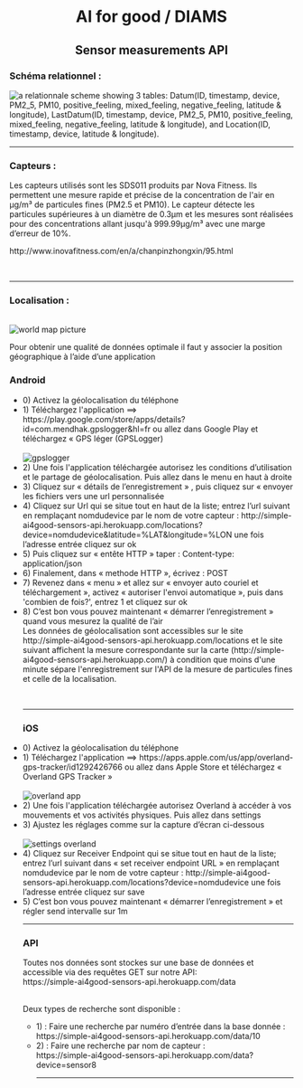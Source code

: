 <h1 align="center">AI for good / DIAMS</h1>
<h2 align="center">Sensor measurements API</h2>


<h3>Schéma relationnel :</h3>
<img src="https://zupimages.net/up/19/29/09qm.jpg" alt="a relationnale scheme showing 3 tables: Datum(ID, timestamp, device, PM2_5, PM10, positive_feeling, mixed_feeling, negative_feeling, latitude & longitude), LastDatum(ID, timestamp, device, PM2_5, PM10, positive_feeling, mixed_feeling, negative_feeling, latitude & longitude), and Location(ID, timestamp, device, latitude & longitude).">
<br />
<hr />
<h3>Capteurs :</h3>
<p>Les capteurs utilisés sont les SDS011 produits par Nova Fitness. Ils permettent une mesure rapide et précise de la concentration de l'air en μg/m³ de particules fines (PM2.5 et PM10).
Le capteur détecte les particules supérieures à un diamètre de 0.3μm et les mesures sont réalisées pour des concentrations allant jusqu'à 999.99μg/m³ avec une marge d’erreur de 10%.</p>
<p> http://www.inovafitness.com/en/a/chanpinzhongxin/95.html </p>
<br />
<hr />
<h3>Localisation :</h3></br>
<img src='https://zupimages.net/up/19/29/8be3.jpg' alt='world map picture' />
<p>Pour obtenir une qualité de données optimale il faut y associer la position géographique à l’aide d’une application
  <br>
  <h3>Android</h3>
  <ul>
  <li>0) Activez la géolocalisation du téléphone
  <li>1) Téléchargez l'application ==> https://play.google.com/store/apps/details?id=com.mendhak.gpslogger&hl=fr ou allez dans Google      Play et téléchargez « GPS léger (GPSLogger) </li></br>
    <img src="https://zupimages.net/up/19/30/te6d.png" alt='gpslogger'/></br>
  <li>2) Une fois l'application téléchargée autorisez les conditions d’utilisation et le partage de géolocalisation. Puis allez dans le menu en haut à droite</li> 
  <li>3) Cliquez sur « détails de l’enregistrement » , puis cliquez sur « envoyer les fichiers vers une url personnalisée</li>
  <li>4) Cliquez sur Url qui se situe tout en haut de la liste; entrez l’url suivant en remplaçant nomdudevice par le nom de votre capteur : http://simple-ai4good-sensors-api.herokuapp.com/locations?device=nomdudevice&latitude=%LAT&longitude=%LON une fois l’adresse entrée cliquez sur ok</li>
  <li>5) Puis cliquez sur « entête HTTP » taper : Content-type: application/json</li>
  <li>6) Finalement, dans « methode HTTP », écrivez : POST</li>
  <li>7) Revenez dans « menu » et allez sur « envoyer auto couriel et téléchargement », activez « autoriser l'envoi automatique », puis dans 'combien de fois?', entrez 1 et cliquez sur ok</li>
  <li>8) C’est bon vous pouvez maintenant « démarrer l’enregistrement » quand vous mesurez la qualité de l’air</li>
  Les données de géolocalisation sont accessibles sur le site http://simple-ai4good-sensors-api.herokuapp.com/locations et le site suivant affichent la mesure correspondante sur la carte (http://simple-ai4good-sensors-api.herokuapp.com/) à condition que moins d'une minute sépare l'enregistrement sur l'API de la mesure de particules fines et celle de la localisation.</p>
<br />
<hr />
<h3>iOS</h3>
<li>0) Activez la géolocalisation du téléphone
<li>1) Téléchargez l'application ==> https://apps.apple.com/us/app/overland-gps-tracker/id1292426766 ou allez dans Apple Store et téléchargez « Overland GPS Tracker »</li></br>
<img src="https://zupimages.net/up/19/30/p3hh.png" alt='overland app'/></br>
<li>2) Une fois l'application téléchargée autorisez Overland à accéder à vos mouvements et vos activités physiques. Puis allez dans settings</li>
<li>3) Ajustez les réglages comme sur la capture d’écran ci-dessous</li></br>
<img src="https://zupimages.net/up/19/30/yc1f.jpg" alt='settings overland'/></br>
<li>4) Cliquez sur Receiver Endpoint qui se situe tout en haut de la liste; entrez l’url suivant dans « set receiver endpoint URL » en remplaçant nomdudevice par le nom de votre capteur : http://simple-ai4good-sensors-api.herokuapp.com/locations?device=nomdudevice une fois l’adresse entrée cliquez sur save</li>
<li>5) C’est bon vous pouvez maintenant « démarrer l’enregistrement » et régler send intervalle sur 1m</li>
<hr />
<h3>API</h3>
  Toutes nos données sont stockes sur une base de données et accessible via des requêtes GET sur notre API:</br>
  https://simple-ai4good-sensors-api.herokuapp.com/data </br></br>

Deux types de recherche sont disponible :
<ul>
  <li>1) : Faire une recherche par numéro d’entrée dans la base donnée :</li>
  https://simple-ai4good-sensors-api.herokuapp.com/data/10 

  <li>2) : Faire une recherche par nom de capteur :</li>
https://simple-ai4good-sensors-api.herokuapp.com/data?device=sensor8 
<hr /> 
  
